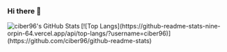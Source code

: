 ### Hi there 👋

<!--
**ciber96/ciber96** is a ✨ _special_ ✨ repository because its `README.md` (this file) appears on your GitHub profile.

Here are some ideas to get you started:

- 🔭 I’m currently working on ...
- 🌱 I’m currently learning ...
- 👯 I’m looking to collaborate on ...
- 🤔 I’m looking for help with ...
- 💬 Ask me about ...
- 📫 How to reach me: ...
- 😄 Pronouns: ...
- ⚡ Fun fact: ...
-->

<img align="left" alt="ciber96's GitHub Stats" src="https://github-readme-stats-nine-orpin-64.vercel.app/api?username=ciber96&show_icons=true&hide_border=true" />
[![Top Langs](https://github-readme-stats-nine-orpin-64.vercel.app/api/top-langs/?username=ciber96)](https://github.com/ciber96/github-readme-stats)
